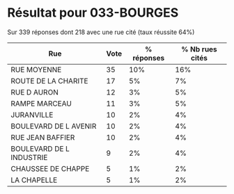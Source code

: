 # Résultat pour 033-BOURGES

Sur 339 réponses dont 218 avec une rue cité (taux réussite 64%)

| Rue | Vote | % réponses | % Nb rues cités|
|-----|------|------------|----------------|
| RUE MOYENNE | 35 | 10% | 16%|
| ROUTE DE LA CHARITE | 17 | 5% | 7%|
| RUE D AURON | 12 | 3% | 5%|
| RAMPE MARCEAU | 11 | 3% | 5%|
| JURANVILLE | 10 | 2% | 4%|
| BOULEVARD DE L AVENIR | 10 | 2% | 4%|
| RUE JEAN BAFFIER | 10 | 2% | 4%|
| BOULEVARD DE L INDUSTRIE | 9 | 2% | 4%|
| CHAUSSEE DE CHAPPE | 5 | 1% | 2%|
| LA CHAPELLE | 5 | 1% | 2%|
